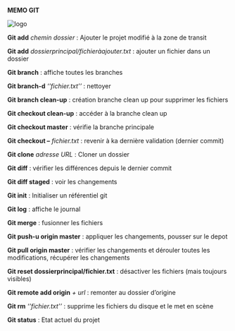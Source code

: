 
 **MEMO GIT**


![logo](https://cdn.iconscout.com/public/images/icon/free/png-256/git-logo-3f01a7b12813291b-256x256.png)




**Git add**  *chemin dossier* : Ajouter le projet modifié à la zone de transit

**Git add** *dossierprincipal/fichieràajouter.txt* : ajouter un fichier dans un dossier  

**Git branch** : affiche toutes les branches  

**Git branch-d** *‘’fichier.txt’’* : nettoyer  

**Git branch clean-up** : création branche clean up pour supprimer les fichiers  

**Git checkout clean-up** : accéder à la branche clean up  

**Git checkout master** : vérifie la branche principale  

**Git checkout –** *fichier.txt* : revenir à ka dernière validation (dernier commit)  

**Git clone** *adresse URL* : Cloner un dossier   

**Git diff** : vérifier les différences depuis le dernier commit  

**Git diff staged** : voir les changements  

**Git init** : Initialiser un référentiel git  

**Git log** : affiche le journal  

**Git merge** : fusionner les fichiers  

**Git push-u origin master** : appliquer les changements, pousser sur le depot  

**Git pull origin master** : vérifier les changements et dérouler toutes les modifications, récupérer les changements  

**Git reset dossierprincipal/fichier.txt** : désactiver les fichiers (mais toujours visibles)  

**Git remote add origin** *+ url* : remonter au dossier d’origine  

**Git rm** *‘’fichier.txt’’* : supprime les fichiers du disque et le met en scène  

**Git status** : Etat actuel du projet  

